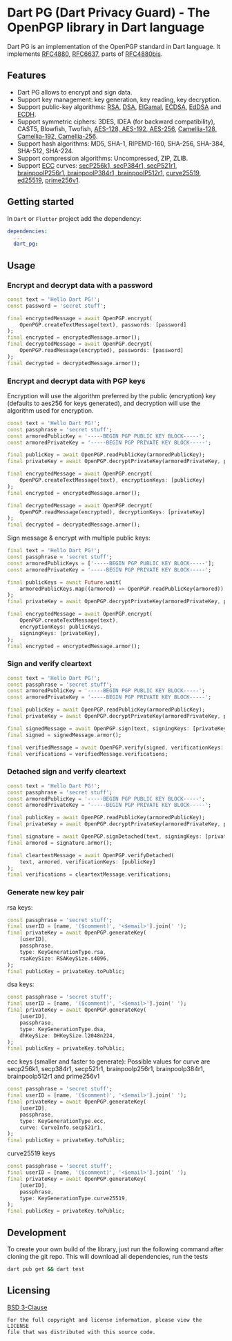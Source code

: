 Dart PG (Dart Privacy Guard) - The OpenPGP library in Dart language
===================================================================
Dart PG is an implementation of the OpenPGP standard in Dart language.
It implements [RFC4880](https://www.rfc-editor.org/rfc/rfc4880), [RFC6637](https://www.rfc-editor.org/rfc/rfc6637),
parts of [RFC4880bis](https://datatracker.ietf.org/doc/html/draft-ietf-openpgp-rfc4880bis).

## Features
* Dart PG allows to encrypt and sign data.
* Support key management: key generation, key reading, key decryption.
* Support public-key algorithms: [RSA](https://en.wikipedia.org/wiki/RSA_(cryptosystem)),
  [DSA](https://en.wikipedia.org/wiki/Digital_Signature_Algorithm),
  [ElGamal](https://en.wikipedia.org/wiki/ElGamal_encryption),
  [ECDSA](https://en.wikipedia.org/wiki/Elliptic_Curve_Digital_Signature_Algorithm),
  [EdDSA](https://en.wikipedia.org/wiki/EdDSA)
  and [ECDH](https://en.wikipedia.org/wiki/Elliptic-curve_Diffie%E2%80%93Hellman).
* Support symmetric ciphers: 3DES, IDEA (for backward compatibility), CAST5, Blowfish, Twofish,
  [AES-128, AES-192, AES-256](https://en.wikipedia.org/wiki/Advanced_Encryption_Standard),
  [Camellia-128, Camellia-192, Camellia-256](https://en.wikipedia.org/wiki/Camellia_(cipher)).
* Support hash algorithms: MD5, SHA-1, RIPEMD-160, SHA-256, SHA-384, SHA-512, SHA-224.
* Support compression algorithms: Uncompressed, ZIP, ZLIB.
* Support [ECC](https://en.wikipedia.org/wiki/Elliptic-curve_cryptography) curves:
  [secP256k1, secP384r1, secP521r1](https://www.rfc-editor.org/rfc/rfc6090),
  [brainpoolP256r1, brainpoolP384r1, brainpoolP512r1](https://www.rfc-editor.org/rfc/rfc5639),
  [curve25519](https://www.rfc-editor.org/rfc/rfc7748), [ed25519](https://www.rfc-editor.org/rfc/rfc8032),
  [prime256v1](https://www.secg.org/sec2-v2.pdf).

## Getting started
In `Dart` or `Flutter` project add the dependency:
```yml
dependencies:
  ...
  dart_pg:
```

## Usage

### Encrypt and decrypt data with a password
```dart
const text = 'Hello Dart PG!';
const password = 'secret stuff';

final encryptedMessage = await OpenPGP.encrypt(
    OpenPGP.createTextMessage(text), passwords: [password]
);
final encrypted = encryptedMessage.armor();
final decryptedMessage = await OpenPGP.decrypt(
    OpenPGP.readMessage(encrypted), passwords: [password]
);
final decrypted = decryptedMessage.armor();
```

### Encrypt and decrypt data with PGP keys
Encryption will use the algorithm preferred by the public (encryption) key (defaults to aes256 for keys generated),
and decryption will use the algorithm used for encryption.
```dart
const text = 'Hello Dart PG!';
const passphrase = 'secret stuff';
const armoredPublicKey = '-----BEGIN PGP PUBLIC KEY BLOCK-----';
const armoredPrivateKey = '-----BEGIN PGP PRIVATE KEY BLOCK-----';

final publicKey = await OpenPGP.readPublicKey(armoredPublicKey);
final privateKey = await OpenPGP.decryptPrivateKey(armoredPrivateKey, passphrase);

final encryptedMessage = await OpenPGP.encrypt(
    OpenPGP.createTextMessage(text), encryptionKeys: [publicKey]
);
final encrypted = encryptedMessage.armor();

final decryptedMessage = await OpenPGP.decrypt(
    OpenPGP.readMessage(encrypted), decryptionKeys: [privateKey]
);
final decrypted = decryptedMessage.armor();
```

Sign message & encrypt with multiple public keys:
```dart
final text = 'Hello Dart PG!';
const passphrase = 'secret stuff';
const armoredPublicKeys = ['-----BEGIN PGP PUBLIC KEY BLOCK-----'];
const armoredPrivateKey = '-----BEGIN PGP PRIVATE KEY BLOCK-----';

final publicKeys = await Future.wait(
    armoredPublicKeys.map((armored) => OpenPGP.readPublicKey(armored))
);
final privateKey = await OpenPGP.decryptPrivateKey(armoredPrivateKey, passphrase);

final encryptedMessage = await OpenPGP.encrypt(
    OpenPGP.createTextMessage(text),
    encryptionKeys: publicKeys,
    signingKeys: [privateKey],
);
final encrypted = encryptedMessage.armor();
```

### Sign and verify cleartext
```dart
const text = 'Hello Dart PG!';
const passphrase = 'secret stuff';
const armoredPublicKey = '-----BEGIN PGP PUBLIC KEY BLOCK-----';
const armoredPrivateKey = '-----BEGIN PGP PRIVATE KEY BLOCK-----';

final publicKey = await OpenPGP.readPublicKey(armoredPublicKey);
final privateKey = await OpenPGP.decryptPrivateKey(armoredPrivateKey, passphrase);

final signedMessage = await OpenPGP.sign(text, signingKeys: [privateKey]);
final signed = signedMessage.armor();

final verifiedMessage = await OpenPGP.verify(signed, verificationKeys: [publicKey]);
final verifications = verifiedMessage.verifications;
```

### Detached sign and verify cleartext
```dart
const text = 'Hello Dart PG!';
const passphrase = 'secret stuff';
const armoredPublicKey = '-----BEGIN PGP PUBLIC KEY BLOCK-----';
const armoredPrivateKey = '-----BEGIN PGP PRIVATE KEY BLOCK-----';

final publicKey = await OpenPGP.readPublicKey(armoredPublicKey);
final privateKey = await OpenPGP.decryptPrivateKey(armoredPrivateKey, passphrase);

final signature = await OpenPGP.signDetached(text, signingKeys: [privateKey]);
final armored = signature.armor();

final cleartextMessage = await OpenPGP.verifyDetached(
    text, armored, verificationKeys: [publicKey]
);
final verifications = cleartextMessage.verifications;
```

### Generate new key pair
rsa keys:
```dart
const passphrase = 'secret stuff';
final userID = [name, '($comment)', '<$email>'].join(' ');
final privateKey = await OpenPGP.generateKey(
    [userID],
    passphrase,
    type: KeyGenerationType.rsa,
    rsaKeySize: RSAKeySize.s4096,
);
final publicKey = privateKey.toPublic;
```

dsa keys:
```dart
const passphrase = 'secret stuff';
final userID = [name, '($comment)', '<$email>'].join(' ');
final privateKey = await OpenPGP.generateKey(
    [userID],
    passphrase,
    type: KeyGenerationType.dsa,
    dhKeySize: DHKeySize.l2048n224,
);
final publicKey = privateKey.toPublic;
```

ecc keys (smaller and faster to generate): Possible values for curve are
secp256k1, secp384r1, secp521r1, brainpoolp256r1, brainpoolp384r1, brainpoolp512r1 and prime256v1
```dart
const passphrase = 'secret stuff';
final userID = [name, '($comment)', '<$email>'].join(' ');
final privateKey = await OpenPGP.generateKey(
    [userID],
    passphrase,
    type: KeyGenerationType.ecc,
    curve: CurveInfo.secp521r1,
);
final publicKey = privateKey.toPublic;
```

curve25519 keys
```dart
const passphrase = 'secret stuff';
final userID = [name, '($comment)', '<$email>'].join(' ');
final privateKey = await OpenPGP.generateKey(
    [userID],
    passphrase,
    type: KeyGenerationType.curve25519,
);
final publicKey = privateKey.toPublic;
```

## Development
To create your own build of the library, just run the following command after cloning the git repo.
This will download all dependencies, run the tests
```bash
dart pub get && dart test
```

## Licensing
[BSD 3-Clause](LICENSE)

    For the full copyright and license information, please view the LICENSE
    file that was distributed with this source code.
